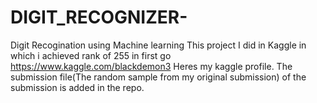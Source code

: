 # DIGIT_RECOGNIZER-
Digit Recogination using Machine learning
This project I did in Kaggle in which i achieved rank of 255 in first go
https://www.kaggle.com/blackdemon3
Heres my kaggle profile.
The submission file(The random sample from my original submission) of the submission is added in the repo.
